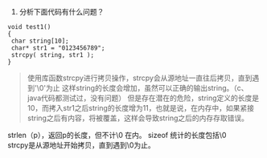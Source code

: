 1. 分析下面代码有什么问题？
```
void test1()
{
 char string[10];
 char* str1 = "0123456789";
 strcpy( string, str1 );
}
```

> 使用库函数strcpy进行拷贝操作，strcpy会从源地址一直往后拷贝，直到遇到'\0'为止 这样string的长度会增加，虽然可以正确的输出string。（c、java代码都测试过，没有问题）
但是存在潜在的危险，string定义的长度是10，而拷入str1之后string的长度增为11，也就是说，在内存中，如果紧接string之后有内容，将被覆盖，这样会导致string之后的内存存取错误。


strlen（p），返回p的长度，但不计\0  在内。 sizeof 统计的长度包括\0  
strcpy是从源地址开始拷贝，直到遇到\0为止。

